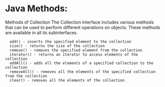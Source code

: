 # Java Methods:

Methods of Collection
The Collection interface includes various methods that can be used to perform different operations on objects. These methods are available in all its subinterfaces.

      add() - inserts the specified element to the collection
      size() - returns the size of the collection
      remove() - removes the specified element from the collection
      iterator() - returns an iterator to access elements of the collection
      addAll() - adds all the elements of a specified collection to the collection
      removeAll() - removes all the elements of the specified collection from the collection
      clear() - removes all the elements of the collection
